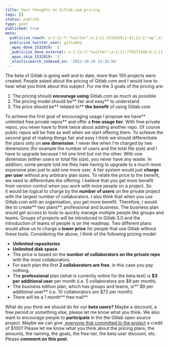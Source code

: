```yaml
---
title: Your thoughts on Gitlab.com pricing
tags: []
status: publish
type: post
published: true
meta:
  publicize_reach: a:2:{s:7:"twitter";a:1:{i:1532919;i:41;}s:2:"wp";a:1:{i:0;i:2;}}
  publicize_twitter_user: gitlabhq
  _wpas_done_1532919: '1'
  _publicize_done_external: a:1:{s:7:"twitter";a:1:{i:776273100;b:1;}}
  _wpas_skip_1532919: '1'
  _elasticsearch_indexed_on: '2012-10-19 15:15:56'
---
```

The beta of Gitlab is going well and to date, more than 100 projects were created. People asked about the pricing of Gitlab.com and I would love to hear what you think about this subject. For me the 3 goals of the pricing are:

1. The pricing should **encourage using** Gitlab.com as much as possible
2. The pricing model should be** fair and easy** to understand
3. The price should be** related to** **the** **benefit** of using Gitlab.com

To achieve the first goal of encouraging usage I propose we have** unlimited free private repos** and offer a **free usage tier**. With free private repos, you never have to think twice about adding another repo. Of course public repos will be free as well when we start offering them. To achieve the second goal of making things fair and easy I think we should differentiate the plans only on **one dimension**. I never like when I'm charged by two dimensions (for example the number of users and the total file size) and I have to upgrade because I hit one limit but not the other. With one dimension (either users or total file size), you never have any waste. In addition, some people told me they hate having to upgrade to a much more expensive plan just to add one more user. A fair system would just **charge per user** without any arbitrary plan sizes. To relate the price to the benefit, we need to differentiate the offering. I believe that you get more benefit from version control when you work with more people on a project. So it would be logical to charge by the **number of users** on the private project with the largest number of collaborators. I also think that when you use Gitlab.com with an organisation, you get more benefit. Therefore, I would like to create** two plans**, professional and business. The business plan would get access to tools to quickly manage multiple people like groups and teams. Groups of projects will be introduced in Gitlab 3.0 and the introduction of teams of people is on the readmap. Two different plans would allow us to charge a **lower price** for people that use Gitlab without these tools. Considering the above, I think of the following pricing model:
- **Unlimited repositories**
- **Unlimited disk space**
- The price is based on the **number of collaborators on the private repo** with the most collaborators.
- For each plan the first **2 collaborators are free**, in this case you pay nothing.
- The **professional** plan (what is currently online for the beta test) is **$3 per additional user** per month (i.e. 5 collaborators are $9 per month).
- The business edition plan, which has groups and teams, is** $9 per additional user** (i.e. 10 collaborators are $72 per month).
- There will be a 1 month** free trail**.

What do you think we should do for our **beta users?** Maybe a discount, a free period or something else, please let me know what you think. We also want to encourage people to **participate** in the the Gitlab open source project. Maybe we can give [ everyone that committed to the project](https://github.com/gitlabhq/gitlabhq/graphs/contributors) a credit of $100? Please let me know what you think about the pricing plans, the amounts, the naming, the goals, the free tier, the beta user discount, etc. Please **comment on this post**.